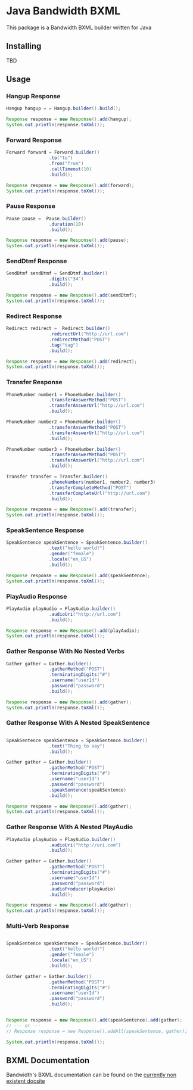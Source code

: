 # Java Bandwidth BXML

This package is a Bandwidth BXML builder written for Java

## Installing

TBD

## Usage

### Hangup Response

```java
Hangup hangup = = Hangup.builder().build();

Response response = new Response().add(hangup);
System.out.println(response.toXml());
```

### Forward Response

```java
Forward forward = Forward.builder()
                .to("to")
                .from("from")
                .callTimeout(10)
                .build();

Response response = new Response().add(forward);
System.out.println(response.toXml());
```

### Pause Response

```java
Pause pause =  Pause.builder()
                .duration(10)
                .build();

Response response = new Response().add(pause);
System.out.println(response.toXml());
```

### SendDtmf Response

```java
SendDtmf sendDtmf = SendDtmf.builder()
                .digits("34")
                .build();

Response response = new Response().add(sendDtmf);
System.out.println(response.toXml());
```

### Redirect Response

```java
Redirect redirect =  Redirect.builder()
                .redirectUrl("http://url.com")
                .redirectMethod("POST")
                .tag("tag")
                .build();

Response response = new Response().add(redirect);
System.out.println(response.toXml());
```

### Transfer Response

```java
PhoneNumber number1 = PhoneNumber.builder()
                .transferAnswerMethod("POST")
                .transferAnswerUrl("http://url.com")
                .build();

PhoneNumber number2 = PhoneNumber.builder()
                .transferAnswerMethod("POST")
                .transferAnswerUrl("http://url.com")
                .build();

PhoneNumber number3 = PhoneNumber.builder()
                .transferAnswerMethod("POST")
                .transferAnswerUrl("http://url.com")
                .build();

Transfer transfer = Transfer.builder()
                .phoneNumbers(number1, number2, number3)
                .transferCompleteMethod("POST")
                .transferCompleteUrl("http://url.com")
                .build();

Response response = new Response().add(transfer);
System.out.println(response.toXml());
```

### SpeakSentence Response

```java
SpeakSentence speakSentence = SpeakSentence.builder()
                .text("hello world!")
                .gender("female")
                .locale("en_US")
                .build();

Response response = new Response().add(speakSentence);
System.out.println(response.toXml());
```

### PlayAudio Response

```java
PlayAudio playAudio = PlayAudio.builder()
                .audioUri("http://url.com")
                .build();

Response response = new Response().add(playAudio);
System.out.println(response.toXml());
```

### Gather Response With No Nested Verbs

```java
Gather gather = Gather.builder()
                .gatherMethod("POST")
                .terminatingDigits("#")
                .username("userId")
                .password("password")
                .build();

Response response = new Response().add(gather);
System.out.println(response.toXml());
```

### Gather Response With A Nested SpeakSentence

```java

SpeakSentence speakSentence = SpeakSentence.builder()
                .text("Thing to say")
                .build();

Gather gather = Gather.builder()
                .gatherMethod("POST")
                .terminatingDigits("#")
                .username("userId")
                .password("password")
                .speakSentence(speakSentence)
                .build();

Response response = new Response().add(gather);
System.out.println(response.toXml());
```

### Gather Response With A Nested PlayAudio

```java
PlayAudio playAudio = PlayAudio.builder()
                .audioUri("http://uri.com")
                .build();

Gather gather = Gather.builder()
                .gatherMethod("POST")
                .terminatingDigits("#")
                .username("userId")
                .password("password")
                .audioProducer(playAudio)
                .build();

Response response = new Response().add(gather);
System.out.println(response.toXml());
```


### Multi-Verb Response

```java

SpeakSentence speakSentence = SpeakSentence.builder()
                .text("hello world!")
                .gender("female")
                .locale("en_US")
                .build();

Gather gather = Gather.builder()
                .gatherMethod("POST")
                .terminatingDigits("#")
                .username("userId")
                .password("password")
                .build();


Response response = new Response().add(speakSentence).add(gather);
// --- or ---
// Response response = new Response().addAll(speakSentence, gather);

System.out.println(response.toXml());
```


## BXML Documentation

Bandwidth's BXML documentation can be found on the [currently non existent docsite](https://dev.bandwidth.com)
